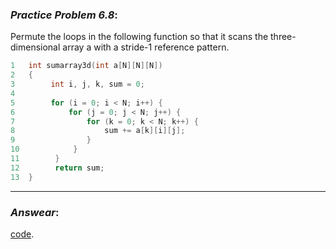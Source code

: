 ### ***Practice Problem 6.8***:  
Permute the loops in the following function so that it scans the three-dimensional array a with a stride-1 reference pattern.  

```c
1   int sumarray3d(int a[N][N][N])
2   {
3        int i, j, k, sum = 0;
4
5        for (i = 0; i < N; i++) {
6            for (j = 0; j < N; j++) {
7                for (k = 0; k < N; k++) {
8                    sum += a[k][i][j];
9                }
10            }
11        }
12        return sum;
13  }
```

---  

### ***Answear***:  
[code](./main.c).  
